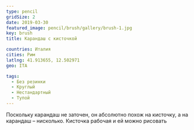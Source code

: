 ```yaml
---
type: pencil
gridSize: 2
date: 2019-03-30
featured_image: pencil/brush/gallery/brush-1.jpg
key: brush
title: Карандаш с кисточкой

countries: Италия
cities: Рим
latlng: 41.913655, 12.502971
geo: ITA

tags:
  - Без резинки
  - Круглый
  - Нестандартный
  - Тупой
---
```


Поскольку карандаш не заточен, он абсолютно похож на кисточку, а на карандаш – нисколько. Кисточка рабочая и ей можно рисовать
